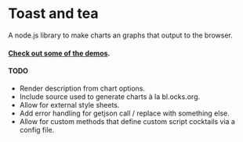 # Toast and tea

A node.js library to make charts an graphs that output to the browser.

#### [Check out some of the demos](https://github.com/mhkeller/toast-and-tea/tree/master/demo).





#### TODO
* Render description from chart options.
* Include source used to generate charts à la bl.ocks.org.
* Allow for external style sheets.
* Add error handling for getjson call / replace with something else.
* Allow for custom methods that define custom script cocktails via a config file.
